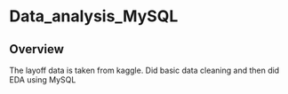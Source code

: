 # Data_analysis_MySQL

## Overview
The layoff data is taken from kaggle. Did basic data cleaning and then did EDA using MySQL